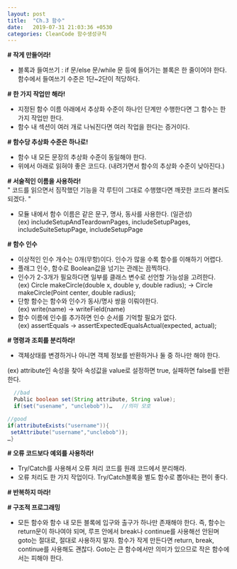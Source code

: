```yaml
---
layout: post
title:  "Ch.3 함수"
date:   2019-07-31 21:03:36 +0530
categories: CleanCode 함수생성규칙
---
```


**\# 작게 만들어라!**
 - 블록과 들여쓰기 : if 문/else 문/while 문 등에 들어가는 블록은 한 줄이어야 한다. 함수에서 들여쓰기 수준은 1단~2단이 적당하다.

**\# 한 가지 작업만 해라!**
 - 지정된 함수 이름 아래에서 추상화 수준이 하나인 단계만 수행한다면 그 함수는 한 가지 작업만 한다.
 - 함수 내 섹션이 여러 개로 나눠진다면 여러 작업을 한다는 증거이다. 


**\# 함수당 추상화 수준은 하나로!**
 - 함수 내 모든 문장의 추상화 수준이 동일해야 한다.
 - 위에서 아래로 읽혀야 좋은 코드다. (내려가면서 함수의 추상화 수준이 낮아진다.)


**\# 서술적인 이름을 사용하라!**  
  " 코드를 읽으면서 짐작했던 기능을 각 루틴이 그대로 수행했다면 깨끗한 코드라 불러도 되겠다. "
 - 모듈 내에서 함수 이름은 같은 문구, 명사, 동사를 사용한다. (일관성)  
    (ex) includeSetupAndTeardownPages, includeSetupPages, includeSuiteSetupPage, includeSetupPage


**\# 함수 인수**
 - 이상적인 인수 개수는 0개(무항)이다. 인수가 많을 수록 함수를 이해하기 어렵다. 
 - 플래그 인수, 함수로 Boolean값을 넘기는 관례는 끔찍하다.
 - 인수가 2-3개가 필요하다면 일부를 클래스 변수로 선언할 가능성을 고려한다.  
    (ex) Circle makeCircle(double x, double y, double radius);
    -> Circle makeCircle(Point center, double radius);
 - 단항 함수는 함수와 인수가 동사/명사 쌍을 이뤄야한다.  
    (ex) write(name) -> writeField(name)
 - 함수 이름에 인수를 추가하면 인수 순서를 기억할 필요가 없다.  
    (ex) assertEquals -> assertExpectedEqualsActual(expected, actual);


**\# 명령과 조회를 분리하라!**
 - 객체상태를 변경하거나 아니면 객체 정보를 반환하거나 둘 중 하나만 해야 한다.
  
  (ex) attribute인 속성을 찾아 속성값을 value로 설정하면 true, 실패하면 false를 반환한다.

```java
  //bad
  Public boolean set(String attribute, String value);
  if(set("usename", "unclebob"))…   //의미 모호
```  

  
```java
//good
if(attributeExists("username")){
 setAttribute("username","unclebob"));
…}     
```

**\# 오류 코드보다 예외를 사용하라!**
 - Try/Catch를 사용해서 오류 처리 코드를 원래 코드에서 분리해라.
 - 오류 처리도 한 가지 작업이다. Try/Catch블록을 별도 함수로 뽑아내는 편이 좋다. 


**\# 반복하지 마라!**

**\# 구조적 프로그래밍**
 - 모든 함수와 함수 내 모든 블록에 입구와 출구가 하나만 존재해야 한다. 
 즉, 함수는 return문이 하나여야 되며, 루프 안에서 break나 continue를 사용해선 안된며 goto는 절대로, 절대로 사용하지 말자. 함수가 작게 만든다면 return, break, continue를 사용해도 괜찮다. Goto는 큰 함수에서만 의미가 있으므로 작은 함수에서는 피해야 한다. 


